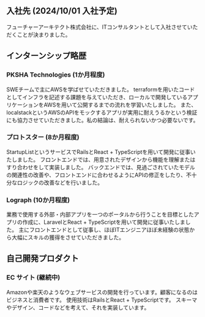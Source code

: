 ## 入社先 (2024/10/01 入社予定)
フューチャーアーキテクト株式会社に、ITコンサルタントとして入社させていただくことが決まりました。

## インターンシップ略歴
### PKSHA Technologies (1か月程度)
SWEチームで主にAWSを学ばせていただきました。
terraformを用いたコードとしてインフラを記述する課題を与えていただき、ローカルで開発しているアプリケーションをAWSを用いて公開するまでの流れを学習いたしました。
また、localstackというAWSのAPIをモックするアプリが実用に耐えうるかという検証にも協力させていただきました。私の結論は、耐えられないかつ必要ないです。

### プロトスター (8か月程度)
StartupListというサービスでRailsとReact + TypeScriptを用いて開発に従事いたしました。
フロントエンドでは、用意されたデザインから機能を理解またはすり合わせをして実装しました。
バックエンドでは、見過ごされていたモデルの関連性の改善や、フロントエンドに合わせるようにAPIの修正をしたり、不十分なロジックの改善などを行いました。

### Lograph (10か月程度)
業務で使用する外部・内部アプリを一つのポータルから行うことを目標としたアプリの作成に、LaravelとReact + TypeScriptを用いて開発に従事いたしました。
主にフロントエンドとして従事し、ほぼITエンジニアほぼ未経験の状態から大幅にスキルの獲得をさせていただきました。

## 自己開発プロダクト
### EC サイト (継続中)
Amazonや楽天のようなウェブサービスの開発を行っています。顧客になるのはビジネスと消費者です。
使用技術はRailsとReact + TypeScriptです。
スキーマやデザイン、コードなどを考えて、それを実装しています。

